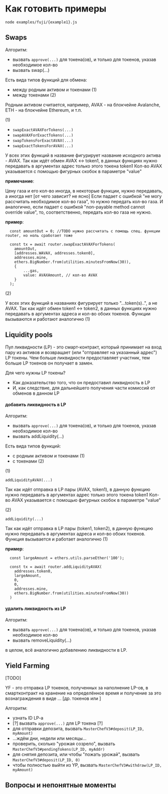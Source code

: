 # Как готовить примеры

```
node examples/fuji/{example1}.js
```

## Swaps

Алгоритм:

 - вызвать `approve(...)` для токена(ов), и только для токенов, указав необходимое кол-во
 - вызвать swap(...)


Есть вида типов функций для обмена:

  - между родным активом и токенами (1) 
  - между токенами (2)

Родным активом считается, например, AVAX - на блокчейне Avalanche, ETH - на блокчейне Ethereum, и т.п.

(1)

   - `swapExactAVAXForTokens(...)`
   - `swapAVAXForExactTokens(...)`
   - `swapTokensForExactAVAX(...)`
   - `swapExactTokensForAVAX(...)`

У всех этих функций в название фигурирует название исходного актива - AVAX.
Так как идёт обмен AVAX <-> token1, в данных функциях нужно передавать в аргументах адрес только этого токена token1
Кол-во AVAX указывается с помощью фигурных скобок в параметре "value"

**примечание**:

Цену газа и его кол-во иногда, в некоторые функции, нужно передавать, а иногда нет [от чего зависит? не ясно]
Если падает с ошибкой "не могу рассчитать необходимое кол-во газа", то нужно передать кол-во газа.
И аналогично, если падает с ошибкой "non-payable method cannot override value", то, соответственно, передать кол-во газа не нужно.

**пример**:

```
  const amountOut = 0; //TODO нужно рассчитать с помощь спец. функции router, но ноль сработает тоже

  const tx = await router.swapExactAVAXForTokens(
    amountOut,
    [addresses.WAVAX, addresses.token0],
    addresses.mine,
    ethers.BigNumber.from(utilities.minutesFromNow(30)),
    {
        ...gas,
        value: AVAXAmount, // кол-во AVAX
    }
  );
```

(2) 

У всех этих функций в названиях фигурирует только "...token(s)..", а не AVAX.
Так как идёт обмен token1 <-> token2, в данных функциях нужно передавать в аргументах адреса и кол-во обоих токенов.
Функции вызываются и работают аналогично (1)


## Liquidity pools

Пул ликвидности (LP) - это смарт-контракт, который принимает на вход пару из активов и возвращает (или "отправляет на указанный адрес") LP токены.
Чем больше ликвидности предоставляет участник, тем больше LP токенов он получает в замен.

Для чего нужны LP токены?

  - Как доказательство того, что он предоставил ликвидность в LP
  - И, как следствие, для дальнейшего получения части комиссий от обменов в данном LP

#### добавить ликвидность в LP

Алгоритм:

 - вызвать `approve(...)` для токена(ов), и только для токенов, указав необходимое кол-во
 - вызвать addLiquidity(...)


Есть вида типов функций:

  - с родным активом и токенами (1)
  - с токенами (2)


(1)

`addLiquidityAVAX(...)`

Так как идёт отправка в LP пары (AVAX, token1), в данную функцию нужно передавать в аргументах адрес только этого токена token1
Кол-во AVAX указывается с помощью фигурных скобок в параметре "value"


(2)

`addLiquidity(...)`

Так как идёт отправка в LP пары (token1, token2), в данную функцию нужно передавать в аргументах адреса и кол-во обоих токенов.
Функция вызывается и работает аналогично (1)

**пример**:
```
  const largeAmount = ethers.utils.parseEther('100');

  const tx = await router.addLiquidityAVAX(
    addresses.token0,
    largeAmount,
    0,
    0,
    addresses.mine,
    ethers.BigNumber.from(utilities.minutesFromNow(30))
  )
```

#### удалить ликвидность из LP

Алгоритм:

 - вызвать `approve(...)` для токена(ов), и только для токенов, указав необходимое кол-во
 - вызвать removeLiquidity(...)

в целом, всё аналогично добавлению ликвидности в LP.



## Yield Farming

[TODO]


YF - это отправка LP токенов, полученных за наполнение LP-ов, в смартконтракт на хранение на определённое время и получение за это
вознаграждения в виде ... [др. токенов или ]

Алгоритм:

  - узнать ID LP-a
  - [?] вызвать `approve(...)` для LP токена [?]
  - для отправки депозита, вызвать `MasterChefV3#deposit(LP_ID, myAmount)`
  - ...ждём дни, недели или месяцы...
  - проверить, сколько "урожая созрело", вызвать `MasterChefV3#pendingTokens(LP_ID, myAddr)`
  - для снятия депозита, или чтобы "пожать урожай", вызвать `MasterChefV3#deposit(LP_ID, 0)`
  - чтобы полностью выйти из YP, вызвать `MasterChefV3#withdraw(LP_ID, myAmount)`



## Вопросы и непонятные моменты
